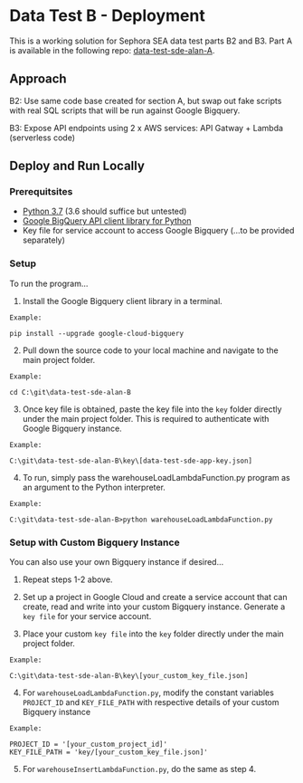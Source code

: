 # Data Test B - Deployment

This is a working solution for Sephora SEA data test parts B2 and B3. Part A is available in the following repo: [data-test-sde-alan-A](https://github.com/emailayuen/data-test-sde-alan-A).

## Approach
B2: Use same code base created for section A, but swap out fake scripts with real SQL scripts that will be run against Google Bigquery.

B3: Expose API endpoints using 2 x AWS services: API Gatway + Lambda (serverless code)

## Deploy and Run Locally

### Prerequitsites

* [Python 3.7](https://www.python.org/downloads/) (3.6 should suffice but untested)
* [Google BigQuery API client library for Python](https://cloud.google.com/bigquery/docs/reference/libraries)
* Key file for service account to access Google Bigquery (...to be provided separately)

### Setup

To run the program...

1. Install the Google Bigquery client library in a terminal.
  
  ```
  Example:
  
  pip install --upgrade google-cloud-bigquery
  ```
  
2. Pull down the source code to your local machine and navigate to the main project folder.
  
  ```
  Example:
  
  cd C:\git\data-test-sde-alan-B
  ```
  
3. Once key file is obtained, paste the key file into the `key` folder directly under the main project folder. This is required to authenticate with Google Bigquery instance.
  
  ```
  Example:
  
  C:\git\data-test-sde-alan-B\key\[data-test-sde-app-key.json]
  
  ```
  
  4. To run, simply pass the warehouseLoadLambdaFunction.py program as an argument to the Python interpreter.

  ```
  Example:
  
  C:\git\data-test-sde-alan-B>python warehouseLoadLambdaFunction.py
  ```

### Setup with Custom Bigquery Instance

You can also use your own Bigquery instance if desired...

1. Repeat steps 1-2 above.

2. Set up a project in Google Cloud and create a service account that can create, read and write into your custom Bigquery instance. Generate a `key file` for your service account.

3. Place your custom `key file` into the `key` folder directly under the main project folder.

  ```
  Example:
  
  C:\git\data-test-sde-alan-B\key\[your_custom_key_file.json]
  ```
4. For `warehouseLoadLambdaFunction.py`, modify the constant variables `PROJECT_ID` and `KEY_FILE_PATH` with respective details of your custom Bigquery instance

  ```
  Example:
  
  PROJECT_ID = '[your_custom_project_id]'
  KEY_FILE_PATH = 'key/[your_custom_key_file.json]'
  ```
5. For `warehouseInsertLambdaFunction.py`, do the same as step 4.

  

